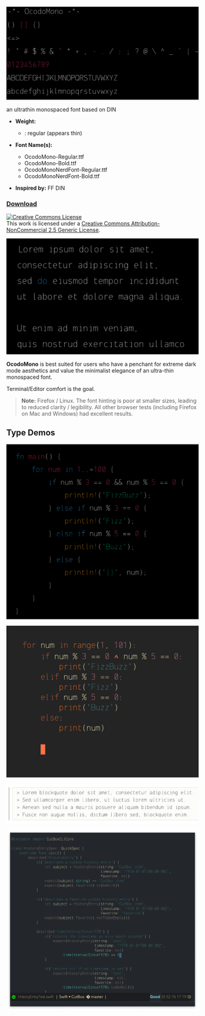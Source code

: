 ![](images/ocodo-mono.png)

an ultrathin monospaced font based on DIN

- **Weight:**
  - : regular (appears thin)

- **Font Name(s):**
  - OcodoMono-Regular.ttf
  - OcodoMono-Bold.ttf
  - OcodoMonoNerdFont-Regular.ttf
  - OcodoMonoNerdFont-Bold.ttf

- **Inspired by:** FF DIN

### [Download](https://github.com/ocodo/ocodo-mono/releases/latest)

<a rel="license" href="http://creativecommons.org/licenses/by-nc/2.5/"><img alt="Creative Commons License" style="border-width:0" src="https://i.creativecommons.org/l/by-nc/2.5/88x31.png" /></a><br />This work is licensed under a <a rel="license" href="http://creativecommons.org/licenses/by-nc/2.5/">Creative Commons Attribution-NonCommercial 2.5 Generic License</a>.

![](images/dark-lipsum.png)

**OcodoMono** is best suited for users who have a penchant for extreme dark mode aesthetics and value the minimalist elegance of an ultra-thin monospaced font.

Terminal/Editor comfort is the goal.

> **Note:** Firefox / Linux. The font hinting is poor at smaller sizes, leading to reduced clarity / legibility.  All other browser tests (including Firefox on Mac and Windows) had excellent results.

## Type Demos

![](images/rusty.png)

![](images/py.png)

![](images/light-lipsum.png)

![](images/type-demo.png)

